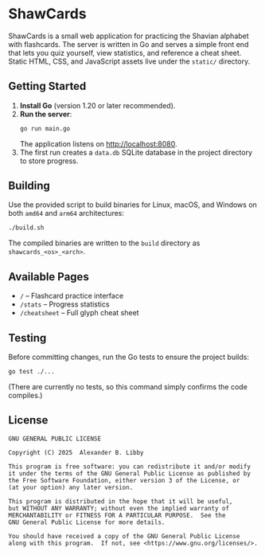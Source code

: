 # ShawCards

ShawCards is a small web application for practicing the Shavian alphabet with flashcards. The server is written in Go and serves a simple front end that lets you quiz yourself, view statistics, and reference a cheat sheet. Static HTML, CSS, and JavaScript assets live under the `static/` directory.

## Getting Started

1. **Install Go** (version 1.20 or later recommended).
2. **Run the server**:
   ```bash
   go run main.go
   ```
   The application listens on [http://localhost:8080](http://localhost:8080).
3. The first run creates a `data.db` SQLite database in the project directory to store progress.

## Building

Use the provided script to build binaries for Linux, macOS, and Windows on both `amd64` and `arm64` architectures:

```bash
./build.sh
```

The compiled binaries are written to the `build` directory as `shawcards_<os>_<arch>`.

## Available Pages

- `/` – Flashcard practice interface
- `/stats` – Progress statistics
- `/cheatsheet` – Full glyph cheat sheet

## Testing

Before committing changes, run the Go tests to ensure the project builds:

```bash
go test ./...
```

(There are currently no tests, so this command simply confirms the code compiles.)

## License
    GNU GENERAL PUBLIC LICENSE
    
    Copyright (C) 2025  Alexander B. Libby
    
    This program is free software: you can redistribute it and/or modify
    it under the terms of the GNU General Public License as published by
    the Free Software Foundation, either version 3 of the License, or
    (at your option) any later version.

    This program is distributed in the hope that it will be useful,
    but WITHOUT ANY WARRANTY; without even the implied warranty of
    MERCHANTABILITY or FITNESS FOR A PARTICULAR PURPOSE.  See the
    GNU General Public License for more details.

    You should have received a copy of the GNU General Public License
    along with this program.  If not, see <https://www.gnu.org/licenses/>.
